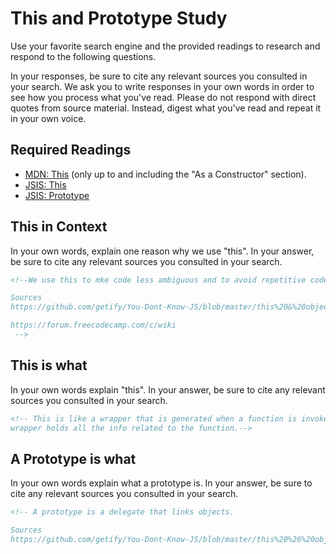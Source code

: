 # This and Prototype Study

Use your favorite search engine and the provided readings to research and
respond to the following questions.

In your responses, be sure to cite any relevant sources you consulted in your
search. We ask you to write responses in your own words in order to see how you
process what you've read. Please do not respond with direct quotes from source
material. Instead, digest what you've read and repeat it in your own voice.

## Required Readings

-   [MDN: This](https://developer.mozilla.org/en-US/docs/Web/JavaScript/Reference/Operators/this)
(only up to and including the "As a Constructor" section).
-   [JSIS: This](http://javascriptissexy.com/understand-javascripts-this-with-clarity-and-master-it/)
-   [JSIS: Prototype](http://javascriptissexy.com/javascript-prototype-in-plain-detailed-language/)

## This in Context

In your own words, explain one reason why we use "this". In your answer, be
sure to cite any relevant sources you consulted in your search.

```md
<!--We use this to mke code less ambiguous and to avoid repetitive code.

Sources
https://github.com/getify/You-Dont-Know-JS/blob/master/this%20&%20object%20prototypes/README.md#you-dont-know-js-this--object-prototypes

https://forum.freecodecamp.com/c/wiki
 -->
```

## This is what

In your own words explain "this".  In your answer, be
sure to cite any relevant sources you consulted in your search.

```md
<!-- This is like a wrapper that is generated when a function is invoked. This
wrapper holds all the info related to the function.-->
```

## A Prototype is what

In your own words explain what a prototype is.  In your answer, be
sure to cite any relevant sources you consulted in your search.

```md
<!-- A prototype is a delegate that links objects.

Sources
https://github.com/getify/You-Dont-Know-JS/blob/master/this%20%26%20object%20prototypes/ch5.md -->
```
